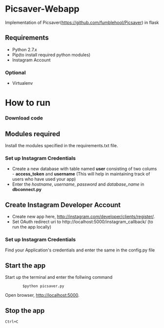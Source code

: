 # Picsaver-Webapp
Implementation of Picsaver(https://github.com/fumblehool/Picsaver) in flask

## Requirements

* Python 2.7.x
* Pip(to install required python modules)
* Instagram Account

### Optional

* Virtualenv

# How to run

### Download code

## Modules required
Install the modules specified in the requirements.txt file.

### Set up Instagram Credentials
* Create a new database with table named **user** consisting of two colums - **access_token** and **username** (This will help in maintaining track of users who have used your app)
* Enter the *hostname*, *username*, *password* and *database_name* in **dbconnect.py** 


## Create Instagram Developer Account

* Create new app here, <http://instagram.com/developer/clients/register/>.
* Set OAuth redirect uri to
		http://localhost:5000/instagram_callback/
(to run the app locally)

### Set up Instagram Credentials

Find your Application's credentials and enter the same in the config.py file

## Start the app

Start up the terminal and enter the follwing command
```
		$python picsaver.py
```

Open browser, <http://localhost:5000>.

## Stop the app

	Ctrl+C

